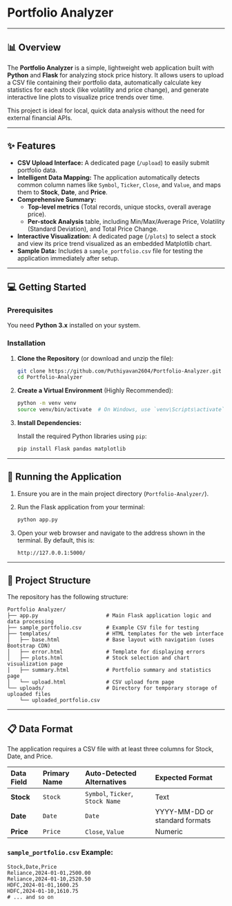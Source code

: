 # Portfolio Analyzer

-----

## 📊 Overview

The **Portfolio Analyzer** is a simple, lightweight web application built with **Python** and **Flask** for analyzing stock price history. It allows users to upload a CSV file containing their portfolio data, automatically calculate key statistics for each stock (like volatility and price change), and generate interactive line plots to visualize price trends over time.

This project is ideal for local, quick data analysis without the need for external financial APIs.

-----

## ✨ Features

  * **CSV Upload Interface:** A dedicated page (`/upload`) to easily submit portfolio data.
  * **Intelligent Data Mapping:** The application automatically detects common column names like `Symbol`, `Ticker`, `Close`, and `Value`, and maps them to **Stock**, **Date**, and **Price**.
  * **Comprehensive Summary:**
      * **Top-level metrics** (Total records, unique stocks, overall average price).
      * **Per-stock Analysis** table, including Min/Max/Average Price, Volatility (Standard Deviation), and Total Price Change.
  * **Interactive Visualization:** A dedicated page (`/plots`) to select a stock and view its price trend visualized as an embedded Matplotlib chart.
  * **Sample Data:** Includes a `sample_portfolio.csv` file for testing the application immediately after setup.

-----

## 💻 Getting Started

### Prerequisites

You need **Python 3.x** installed on your system.

### Installation

1.  **Clone the Repository** (or download and unzip the file):

    ```bash
    git clone https://github.com/Puthiyavan2604/Portfolio-Analyzer.git
    cd Portfolio-Analyzer
    ```

2.  **Create a Virtual Environment** (Highly Recommended):

    ```bash
    python -m venv venv
    source venv/bin/activate  # On Windows, use `venv\Scripts\activate`
    ```

3.  **Install Dependencies:**

    Install the required Python libraries using `pip`:

    ```bash
    pip install Flask pandas matplotlib
    ```

-----

## 🚀 Running the Application

1.  Ensure you are in the main project directory (`Portfolio-Analyzer/`).

2.  Run the Flask application from your terminal:

    ```bash
    python app.py
    ```

3.  Open your web browser and navigate to the address shown in the terminal. By default, this is:

    ```
    http://127.0.0.1:5000/
    ```

-----

## 📁 Project Structure

The repository has the following structure:

```
Portfolio Analyzer/
├── app.py                      # Main Flask application logic and data processing
├── sample_portfolio.csv        # Example CSV file for testing
├── templates/                  # HTML templates for the web interface
│   ├── base.html               # Base layout with navigation (uses Bootstrap CDN)
│   ├── error.html              # Template for displaying errors
│   ├── plots.html              # Stock selection and chart visualization page
│   ├── summary.html            # Portfolio summary and statistics page
│   └── upload.html             # CSV upload form page
└── uploads/                    # Directory for temporary storage of uploaded files
    └── uploaded_portfolio.csv
```

-----

## 📋 Data Format

The application requires a CSV file with at least three columns for Stock, Date, and Price.

| Data Field | Primary Name | Auto-Detected Alternatives | Expected Format |
| :--- | :--- | :--- | :--- |
| **Stock** | `Stock` | `Symbol`, `Ticker`, `Stock Name` | Text |
| **Date** | `Date` | `Date` | YYYY-MM-DD or standard formats |
| **Price** | `Price` | `Close`, `Value` | Numeric |

### `sample_portfolio.csv` Example:

```csv
Stock,Date,Price
Reliance,2024-01-01,2500.00
Reliance,2024-01-10,2520.50
HDFC,2024-01-01,1600.25
HDFC,2024-01-10,1610.75
# ... and so on
```
